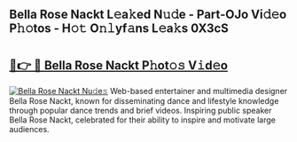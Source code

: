 ## Bella Rose Nackt L𝚎a𝚔ed N𝚞𝚍e - Part-OJo Vi𝚍𝚎o P𝚑𝚘tos - H𝚘𝚝 O𝚗𝚕yf𝚊ns L𝚎a𝚔s 0X3cS

# <h2><a href="http://kf8p5tx.oniu.top/?m=Bella+Rose+Nackt">🔗👉 🔴 Bella Rose Nackt P𝚑ot𝚘𝚜 V𝚒d𝚎o</a></h2>

[![Bella Rose Nackt Nu𝚍e𝚜](https://i.imgur.com/0qMVB7G.gif)](http://kf8p5tx.oniu.top/?m=Bella+Rose+Nackt)
Web-based entertainer and multimedia designer Bella Rose Nackt, known for disseminating dance and lifestyle knowledge through popular dance trends and brief videos. Inspiring public speaker Bella Rose Nackt, celebrated for their ability to inspire and motivate large audiences.  
